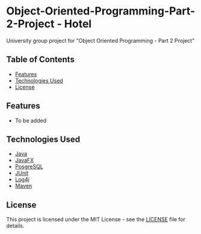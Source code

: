 # Object-Oriented-Programming-Part-2-Project - Hotel
University group project for "Object Oriented Programming - Part 2 Project"

## Table of Contents

- [Features](#features)
- [Technologies Used](#technologies-used)
- [License](#license)

## Features

- To be added

## Technologies Used

- [Java](https://www.oracle.com/java/)
- [JavaFX](https://openjfx.io/)
- [PosgreSQL](https://www.postgresql.org/)
- [JUnit](https://junit.org/junit5/)
- [Log4j](https://logging.apache.org/log4j/2.x/)
- [Maven](https://maven.apache.org/)

## License

This project is licensed under the MIT License - see the [LICENSE](LICENSE) file for details.
